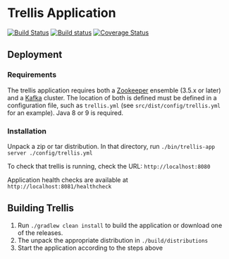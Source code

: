 # Trellis Application

[![Build Status](https://travis-ci.org/trellis-ldp/trellis-app.png?branch=master)](https://travis-ci.org/trellis-ldp/trellis-app)
[![Build status](https://ci.appveyor.com/api/projects/status/xu5qujp9ky2xq0uf?svg=true)](https://ci.appveyor.com/project/acoburn/trellis-app)
[![Coverage Status](https://coveralls.io/repos/github/trellis-ldp/trellis-app/badge.svg?branch=master)](https://coveralls.io/github/trellis-ldp/trellis-app?branch=master)

## Deployment

### Requirements

The trellis application requires both a [Zookeeper](http://zookeeper.apache.org) ensemble (3.5.x or later)
and a [Kafka](http://kafka.apache.org) cluster. The location of both is defined must be defined in a configuration
file, such as `trellis.yml` (see `src/dist/config/trellis.yml` for an example). Java 8 or 9 is required.

### Installation

Unpack a zip or tar distribution. In that directory, run `./bin/trellis-app server ./config/trellis.yml`

To check that trellis is running, check the URL: `http://localhost:8080`

Application health checks are available at `http://localhost:8081/healthcheck`

## Building Trellis

1. Run `./gradlew clean install` to build the application or download one of the releases.
2. The unpack the appropriate distribution in `./build/distributions`
3. Start the application according to the steps above

